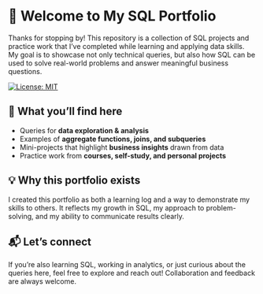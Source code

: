 # 👋 Welcome to My SQL Portfolio  

Thanks for stopping by! This repository is a collection of SQL projects and practice work that I’ve completed while learning and applying data skills. My goal is to showcase not only technical queries, but also how SQL can be used to solve real-world problems and answer meaningful business questions.  

[![License: MIT](https://img.shields.io/badge/License-MIT-yellow.svg)](https://opensource.org/licenses/MIT)

## 🌟 What you’ll find here
- Queries for **data exploration & analysis**  
- Examples of **aggregate functions, joins, and subqueries**  
- Mini-projects that highlight **business insights** drawn from data  
- Practice work from **courses, self-study, and personal projects**  

## 💡 Why this portfolio exists  
I created this portfolio as both a learning log and a way to demonstrate my skills to others. It reflects my growth in SQL, my approach to problem-solving, and my ability to communicate results clearly.  

## 📬 Let’s connect  
If you’re also learning SQL, working in analytics, or just curious about the queries here, feel free to explore and reach out! Collaboration and feedback are always welcome.  
